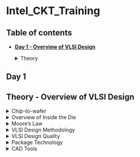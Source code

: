 # Intel_CKT_Training

## Table of contents
+ **[ Day 1 - Overview of VLSI Design ](https://github.com/xinniteo/Intel_CKT_Training#day-1)**
  <details><summary> Theory </summary>
  
  [Theory - Overview of VLSI Design](https://github.com/xinniteo/Intel_CKT_Training/blob/main/README.md#theory---overview-of-vlsi-design)
 
## Day 1
## Theory - Overview of VLSI Design
<details><summary> Chip-to-wafer </summary>
  
### Packaged Chip
* Die is the central part of chip
* Package is to connect the silicon die of the IC to the circuit board
* Evolution and different types of Packaged Chip, example:
![00](https://user-images.githubusercontent.com/121996016/211218848-2589ce0a-61c6-4ebd-b7cd-7b9c6188c8c0.jpg)

  * SIP (System In Package): 
    * Integrated circuits enclosed in one or more chip carrier packages that may be stacked using package on package where a single independent function can be achieved by placing or laminating multiple chips in a single package
    * ![01](https://user-images.githubusercontent.com/121996016/211218763-cce783af-33d3-40bf-ad4e-5ebf28678cb8.png)

  * DIP (Dual In-line Package): 
    * an electronic component package with a rectangular housing and two parallel rows of electrical connecting pins
    * ![02](https://user-images.githubusercontent.com/121996016/211218866-533bb58a-6f84-428f-a6c9-1ab7cb522f8c.jpg)

  * QFN (Quad Flat No-lead package): 
    * a lead frame-based package which using surface-mount technology that comes in small size and offers moderate heat dissipation in PCBs 
    * able to contact and see lead even after assembly
    * ![03](https://user-images.githubusercontent.com/121996016/211218882-c8c685ee-d386-43d8-b8f0-0bdab07d91c5.jpg)

  * BGA ( Ball Gate Array):
    * a type of surface-mount packaging (a chip carrier) used for integrated circuits and permanently mount devices such as microprocessors 
    * able to provide more interconnection pins than can be put on a dual in-line or flat package
    * ![04](https://user-images.githubusercontent.com/121996016/211218901-8f07ae64-801f-49c2-ad1b-ecc0a2f56317.png)

### Die and Wafer
* generally die size is (1x1)mm or (1x2)mm
* wafer diameter is around 12 inch ~ 300 mm
* a single wafer contains 10’s of thousands die  

   </details>
  
<details><summary> Overview of Inside the Die </summary>
  
![05](https://user-images.githubusercontent.com/121996016/211218924-a502ad35-b6fd-48c1-9249-28adcab0167b.png)
* Analog and RF
  * Made by custom VLSI flow
  * Clock, voltage reference and regulator, amplifiers and filters, ADC and DAC interfaces, and etc.
* Digital
  * made by standard cells using semicustom VLSI design flow
  * Gates, multiplexers, decoders, counters, registers, FSM and etc.
* Memory and Memory Controller
  * Static Random Access Memory (SRAM) and SRAM controller

   </details>
  
<details><summary> Moore’s Law </summary>
  
* Moore’s Law defines the number of transistors in a dense integrated circuit doubles every 2 years
  * Every two years, the feature size is reduced by 1/sqrt(2) times

   </details>

<details><summary> VLSI Design Methodology </summary>
  
### Despite of different design style, proper functionality, low cost and timely execution is much more important
### Two types of VLSI Design Styles:
1. Field programming gate array (FPGA)
* faster prototyping and cost-effective, basically use in prototyping and testing
* typically consists of input/output buffers, array of configurable logic blocks (CLBs) and programmable interconnect
* structures programming of interconnects is accomplished by programming of RAM
* signal routing between the CLBs and the I/O blocks made by configurable switching matrices
2. Application-specific integrated circuit (ASIC)   
  a.	Standard cell based design  
    * one of the most prevalent full-custom design styles and requires development of a full-custom mask set
    * all commonly used logic cells are developed, characterized, and stored in a standard-cell library  
    * Each cell is characterized according to several different categories, including:  
      * Delay time vs load capacitance and input transition  
      * Circuit simulation model, Timing simulation model, Fault simulation model  
      * Cell data for place-and route  
      * Mask data  

    b.	Full custom design  
      * entire mask design is done without using any library  
      * productivity is very low since geometry, orientation, and placement of every transistor is design individually
      * Developmental cost is huge  
      * full-custom design is rarely used in digital CMOS VLSI due to high labour cost   
      * most rigorous full-custom design can be the design of a memory cell, be it static or dynamic  
      * All the analog and RF designs are full custom design   
  
| FPGA | ASIC |  
| --- | --- |  
| Faster time to market since no layout, masks and manufacturing steps needed | Need longer design times to take care of all manufacturing steps |  
| Field programmability as design changes can be absorbed even in field and FPGA reprogrammed | Once manufactured, need to spin again a new chips in case of bugs |
| More power consumption and less performance due to programmable design and low clock speed | Custom design for an application helps in designing for power/performance efficiencies |
| Good for prototyping and low volume designs, as cost would be less | For larger volume of production, cost per unit is much less |
| Generally not possible to have AMS designs | Can support AMS designs |  
  
   </details>
  
<details><summary> VLSI Design Quality </summary>
  
### Importamt criteria to measure the design quality:
1. Testability  
  * Generation of good test vector
  * Availability of good test fixture at speed
  * Design of testable chip
2. Yield and Manufacturability
  * Yield = No. of tested ok chips/ Total no. of Chips
  * Functional Yield = Checks at lower speed
  * Parametric Yield = Checks at required speed
3. Reliability
  * ESD and EOS
  * Electromigration
  * Oxide breakdown
  * Power and ground bouncing
  * On-chip noise and cross-talk
4. Technology Upgradability
  * functional module for design reuse can be achieved quickly with minimal cost
  * able to develop and use advanced CAD tools that automatically generates the physical layout
  
   </details>
  
<details><summary> Package Technology </summary>
  
* VLSI chips can fail if various packaging constraints and parasitic are not included in the design phase 
* number of ground planes, power planes and the bonding pads greatly affect the behaviours of on-chip power and ground buses
* length of bonding wire and lead length of the package can create serious issue  
* chip designers should work closely with package designers from the start of the project
* Packages are classified by method used to solder the package on the PCB :
  * Pin-through-hole (PTH): holes drilled in PCB, not cost effective but soldering process in not inexpensive
  * Surface Mount Technology (SMT): Directly soldered on the PCB, cost and space effective but expensive equipment's are needed for soldering
  * Plastic: Dominant for many years but it has the disadvantage of being permeable to environmental moisture
  * Ceramic: Power consumption, performance and environmental requirements
* Today’s high pin count, high-frequency operation, heat dissipation and multi-chip packaging requirements are driving the evolution of packaging technologies  

     </details>
  
<details><summary> CAD Tools </summary>
  
* essential for timely development of integrated circuits
* CAD technology for VLSI chip design can be categorized into the following areas:
    * High-level synthesis
    * Logic synthesis
    * Circuit optimization
    * Layout
    * Placement and routing
    * Simulation
    * Design rules and checking
  
     </details>
  
  
